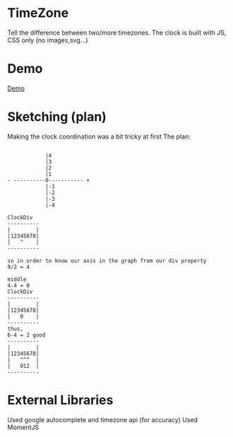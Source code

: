 # TimeZone
Tell the difference between two/more timezones. The clock is built with JS, CSS only (no images,svg...) 

# Demo 
[Demo](http://khaledm.com/projects/TimeZone/) 

# Sketching (plan)
Making the clock coordination was a bit tricky at first 
The plan: 
```            

            |4
            |3
            |2
            |1
- ----------0----------- +
            |-1
            |-2
            |-3
            |-4

ClockDiv
----------   
|        | 
|12345678| 
|   ^    |
----------

so in order to know our axis in the graph from our div property 
9/2 = 4

middle 
4-4 = 0 
ClockDiv
----------   
|        | 
|12345678| 
|   0    |
----------
thus, 
6-4 = 2 good 
----------   
|        | 
|12345678| 
|   ^^^  |
|   012  | 
----------
```

# External Libraries
Used google autocomplete and timezone api (for accuracy)
Used MomentJS
